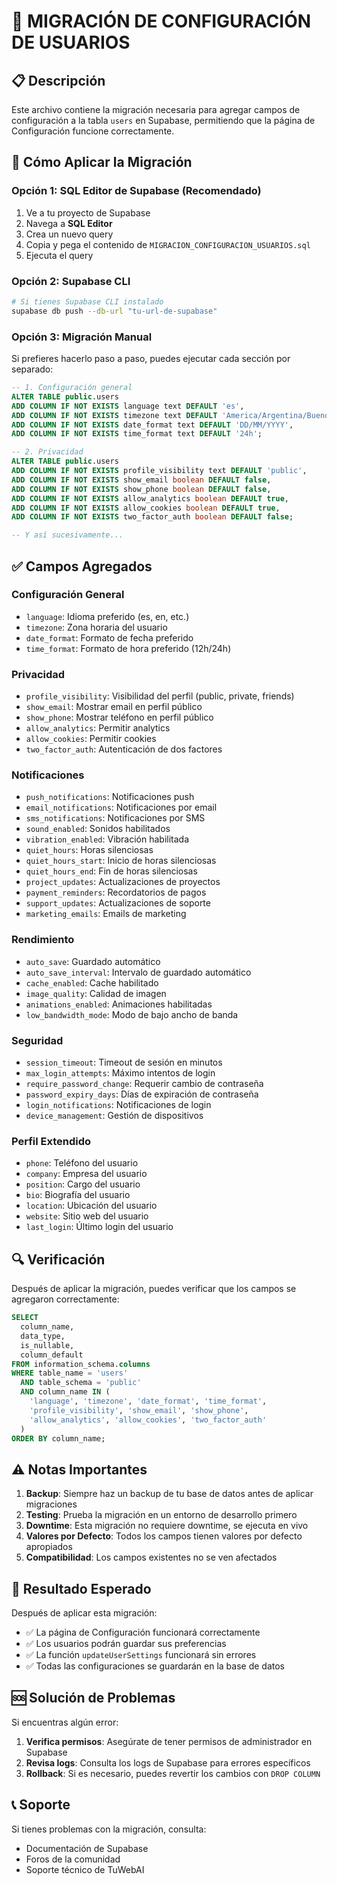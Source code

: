 # 🔧 MIGRACIÓN DE CONFIGURACIÓN DE USUARIOS

## 📋 Descripción

Este archivo contiene la migración necesaria para agregar campos de configuración a la tabla `users` en Supabase, permitiendo que la página de Configuración funcione correctamente.

## 🚀 Cómo Aplicar la Migración

### Opción 1: SQL Editor de Supabase (Recomendado)

1. Ve a tu proyecto de Supabase
2. Navega a **SQL Editor**
3. Crea un nuevo query
4. Copia y pega el contenido de `MIGRACION_CONFIGURACION_USUARIOS.sql`
5. Ejecuta el query

### Opción 2: Supabase CLI

```bash
# Si tienes Supabase CLI instalado
supabase db push --db-url "tu-url-de-supabase"
```

### Opción 3: Migración Manual

Si prefieres hacerlo paso a paso, puedes ejecutar cada sección por separado:

```sql
-- 1. Configuración general
ALTER TABLE public.users 
ADD COLUMN IF NOT EXISTS language text DEFAULT 'es',
ADD COLUMN IF NOT EXISTS timezone text DEFAULT 'America/Argentina/Buenos_Aires',
ADD COLUMN IF NOT EXISTS date_format text DEFAULT 'DD/MM/YYYY',
ADD COLUMN IF NOT EXISTS time_format text DEFAULT '24h';

-- 2. Privacidad
ALTER TABLE public.users 
ADD COLUMN IF NOT EXISTS profile_visibility text DEFAULT 'public',
ADD COLUMN IF NOT EXISTS show_email boolean DEFAULT false,
ADD COLUMN IF NOT EXISTS show_phone boolean DEFAULT false,
ADD COLUMN IF NOT EXISTS allow_analytics boolean DEFAULT true,
ADD COLUMN IF NOT EXISTS allow_cookies boolean DEFAULT true,
ADD COLUMN IF NOT EXISTS two_factor_auth boolean DEFAULT false;

-- Y así sucesivamente...
```

## ✅ Campos Agregados

### Configuración General
- `language`: Idioma preferido (es, en, etc.)
- `timezone`: Zona horaria del usuario
- `date_format`: Formato de fecha preferido
- `time_format`: Formato de hora preferido (12h/24h)

### Privacidad
- `profile_visibility`: Visibilidad del perfil (public, private, friends)
- `show_email`: Mostrar email en perfil público
- `show_phone`: Mostrar teléfono en perfil público
- `allow_analytics`: Permitir analytics
- `allow_cookies`: Permitir cookies
- `two_factor_auth`: Autenticación de dos factores

### Notificaciones
- `push_notifications`: Notificaciones push
- `email_notifications`: Notificaciones por email
- `sms_notifications`: Notificaciones por SMS
- `sound_enabled`: Sonidos habilitados
- `vibration_enabled`: Vibración habilitada
- `quiet_hours`: Horas silenciosas
- `quiet_hours_start`: Inicio de horas silenciosas
- `quiet_hours_end`: Fin de horas silenciosas
- `project_updates`: Actualizaciones de proyectos
- `payment_reminders`: Recordatorios de pagos
- `support_updates`: Actualizaciones de soporte
- `marketing_emails`: Emails de marketing

### Rendimiento
- `auto_save`: Guardado automático
- `auto_save_interval`: Intervalo de guardado automático
- `cache_enabled`: Cache habilitado
- `image_quality`: Calidad de imagen
- `animations_enabled`: Animaciones habilitadas
- `low_bandwidth_mode`: Modo de bajo ancho de banda

### Seguridad
- `session_timeout`: Timeout de sesión en minutos
- `max_login_attempts`: Máximo intentos de login
- `require_password_change`: Requerir cambio de contraseña
- `password_expiry_days`: Días de expiración de contraseña
- `login_notifications`: Notificaciones de login
- `device_management`: Gestión de dispositivos

### Perfil Extendido
- `phone`: Teléfono del usuario
- `company`: Empresa del usuario
- `position`: Cargo del usuario
- `bio`: Biografía del usuario
- `location`: Ubicación del usuario
- `website`: Sitio web del usuario
- `last_login`: Último login del usuario

## 🔍 Verificación

Después de aplicar la migración, puedes verificar que los campos se agregaron correctamente:

```sql
SELECT 
  column_name, 
  data_type, 
  is_nullable, 
  column_default
FROM information_schema.columns 
WHERE table_name = 'users' 
  AND table_schema = 'public'
  AND column_name IN (
    'language', 'timezone', 'date_format', 'time_format',
    'profile_visibility', 'show_email', 'show_phone',
    'allow_analytics', 'allow_cookies', 'two_factor_auth'
  )
ORDER BY column_name;
```

## ⚠️ Notas Importantes

1. **Backup**: Siempre haz un backup de tu base de datos antes de aplicar migraciones
2. **Testing**: Prueba la migración en un entorno de desarrollo primero
3. **Downtime**: Esta migración no requiere downtime, se ejecuta en vivo
4. **Valores por Defecto**: Todos los campos tienen valores por defecto apropiados
5. **Compatibilidad**: Los campos existentes no se ven afectados

## 🎯 Resultado Esperado

Después de aplicar esta migración:
- ✅ La página de Configuración funcionará correctamente
- ✅ Los usuarios podrán guardar sus preferencias
- ✅ La función `updateUserSettings` funcionará sin errores
- ✅ Todas las configuraciones se guardarán en la base de datos

## 🆘 Solución de Problemas

Si encuentras algún error:

1. **Verifica permisos**: Asegúrate de tener permisos de administrador en Supabase
2. **Revisa logs**: Consulta los logs de Supabase para errores específicos
3. **Rollback**: Si es necesario, puedes revertir los cambios con `DROP COLUMN`

## 📞 Soporte

Si tienes problemas con la migración, consulta:
- Documentación de Supabase
- Foros de la comunidad
- Soporte técnico de TuWebAI
